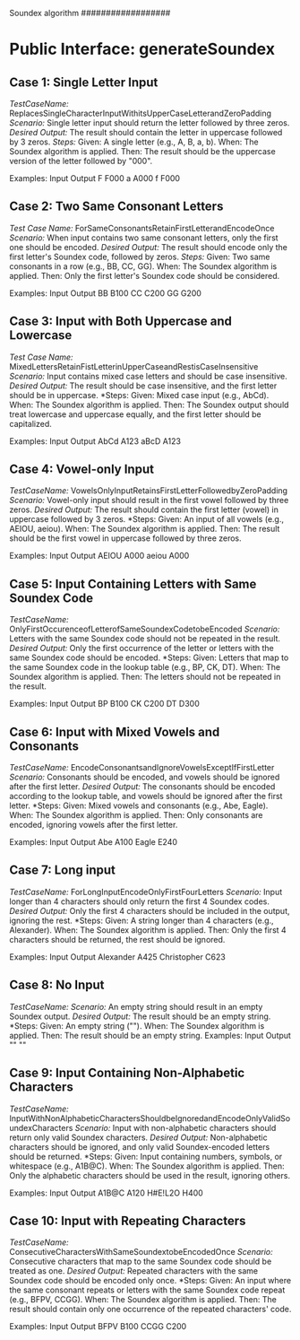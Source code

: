 Soundex algorithm
##################

Public Interface: generateSoundex
==================================

**Case 1: Single Letter Input**
-------------------------------
*TestCaseName:* ReplacesSingleCharacterInputWithitsUpperCaseLetterandZeroPadding
*Scenario:* Single letter input should return the letter followed by three zeros.
*Desired Output:* The result should contain the letter in uppercase followed by 3 zeros.
*Steps:*
Given: A single letter (e.g., A, B, a, b).
When: The Soundex algorithm is applied.
Then: The result should be the uppercase version of the letter followed by "000".

Examples:
Input	Output
F	    F000
a	    A000
f	    F000


**Case 2: Two Same Consonant Letters**
--------------------------------------
*Test Case Name:* ForSameConsonantsRetainFirstLetterandEncodeOnce
*Scenario:* When input contains two same consonant letters, only the first one should be encoded.
*Desired Output:* The result should encode only the first letter's Soundex code, followed by zeros.
*Steps:*
Given: Two same consonants in a row (e.g., BB, CC, GG).
When: The Soundex algorithm is applied.
Then: Only the first letter's Soundex code should be considered.

Examples:
Input	Output
BB	    B100
CC	    C200
GG	    G200


**Case 3: Input with Both Uppercase and Lowercase**
---------------------------------------------------
*Test Case Name:* MixedLettersRetainFistLetterinUpperCaseandRestisCaseInsensitive
*Scenario:* Input contains mixed case letters and should be case insensitive.
*Desired Output:* The result should be case insensitive, and the first letter should be in uppercase.
*Steps:
Given: Mixed case input (e.g., AbCd).
When: The Soundex algorithm is applied.
Then: The Soundex output should treat lowercase and uppercase equally, and the first letter should be capitalized.

Examples:
Input	Output
AbCd	A123
aBcD	A123


**Case 4: Vowel-only Input**
-----------------------------
*TestCaseName:* VowelsOnlyInputRetainsFirstLetterFollowedbyZeroPadding
*Scenario:* Vowel-only input should result in the first vowel followed by three zeros.
*Desired Output:* The result should contain the first letter (vowel) in uppercase followed by 3 zeros.
*Steps:
Given: An input of all vowels (e.g., AEIOU, aeiou).
When: The Soundex algorithm is applied.
Then: The result should be the first vowel in uppercase followed by three zeros.

Examples:
Input	Output
AEIOU	A000
aeiou	A000


**Case 5: Input Containing Letters with Same Soundex Code**
------------------------------------------------------------
*TestCaseName:* OnlyFirstOccurenceofLetterofSameSoundexCodetobeEncoded
*Scenario:* Letters with the same Soundex code should not be repeated in the result.
*Desired Output:* Only the first occurrence of the letter or letters with the same Soundex code should be encoded.
*Steps:
Given: Letters that map to the same Soundex code in the lookup table (e.g., BP, CK, DT).
When: The Soundex algorithm is applied.
Then: The letters should not be repeated in the result.

Examples:
Input	Output
BP	    B100
CK	    C200
DT	    D300


**Case 6: Input with Mixed Vowels and Consonants**
---------------------------------------------------
*TestCaseName:* EncodeConsonantsandIgnoreVowelsExceptIfFirstLetter
*Scenario:* Consonants should be encoded, and vowels should be ignored after the first letter.
*Desired Output:* The consonants should be encoded according to the lookup table, and vowels should be ignored after the first letter.
*Steps:
Given: Mixed vowels and consonants (e.g., Abe, Eagle).
When: The Soundex algorithm is applied.
Then: Only consonants are encoded, ignoring vowels after the first letter.

Examples:
Input	Output
Abe	    A100
Eagle	E240


**Case 7: Long input**
-----------------------
*TestCaseName:* ForLongInputEncodeOnlyFirstFourLetters
*Scenario:* Input longer than 4 characters should only return the first 4 Soundex codes.
*Desired Output:* Only the first 4 characters should be included in the output, ignoring the rest.
*Steps:
Given: A string longer than 4 characters (e.g., Alexander).
When: The Soundex algorithm is applied.
Then: Only the first 4 characters should be returned, the rest should be ignored.

Examples:
Input	Output
Alexander	A425
Christopher	C623


**Case 8: No Input**
---------------------
*TestCaseName:*
*Scenario:* An empty string should result in an empty Soundex output.
*Desired Output:* The result should be an empty string.
*Steps:
Given: An empty string ("").
When: The Soundex algorithm is applied.
Then: The result should be an empty string.
Examples:
Input	Output
""	    ""


**Case 9: Input Containing Non-Alphabetic Characters**
-------------------------------------------------------
*TestCaseName:* InputWithNonAlphabeticCharactersShouldbeIgnoredandEncodeOnlyValidSoundexCharacters
*Scenario:* Input with non-alphabetic characters should return only valid Soundex characters.
*Desired Output:* Non-alphabetic characters should be ignored, and only valid Soundex-encoded letters should be returned.
*Steps:
Given: Input containing numbers, symbols, or whitespace (e.g., A1B@C).
When: The Soundex algorithm is applied.
Then: Only the alphabetic characters should be used in the result, ignoring others.

Examples:
Input	Output
A1B@C	A120
H#E!L2O	H400


**Case 10: Input with Repeating Characters**
---------------------------------------------
*TestCaseName:* ConsecutiveCharactersWithSameSoundextobeEncodedOnce
*Scenario:* Consecutive characters that map to the same Soundex code should be treated as one.
*Desired Output:* Repeated characters with the same Soundex code should be encoded only once.
*Steps:
Given: An input where the same consonant repeats or letters with the same Soundex code repeat (e.g., BFPV, CCGG).
When: The Soundex algorithm is applied.
Then: The result should contain only one occurrence of the repeated characters' code.

Examples:
Input	Output
BFPV	B100
CCGG	C200

